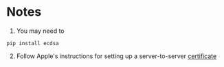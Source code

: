 Notes
=====

1. You may need to
```
pip install ecdsa
```

2. Follow Apple's instructions for setting up a server-to-server [certificate](https://developer.apple.com/library/content/documentation/DataManagement/Conceptual/CloudKitWebServicesReference/SettingUpWebServices/SettingUpWebServices.html#//apple_ref/doc/uid/TP40015240-CH24-SW6)
